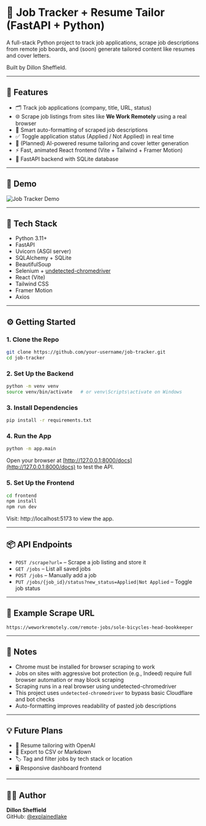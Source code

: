 # 🧠 Job Tracker + Resume Tailor (FastAPI + Python)

A full-stack Python project to track job applications, scrape job descriptions from remote job boards, and (soon) generate tailored content like resumes and cover letters.

Built by Dillon Sheffield.

---

## 🚀 Features

- 🗂️ Track job applications (company, title, URL, status)
- 🌐 Scrape job listings from sites like **We Work Remotely** using a real browser
- 🧠 Smart auto-formatting of scraped job descriptions
- ✅ Toggle application status (Applied / Not Applied) in real time
- 💬 (Planned) AI-powered resume tailoring and cover letter generation
- ⚡ Fast, animated React frontend (Vite + Tailwind + Framer Motion)
- 🧠 FastAPI backend with SQLite database

---

## 🎥 Demo

![Job Tracker Demo](./demo.gif)

---

## 🔧 Tech Stack

- Python 3.11+
- FastAPI
- Uvicorn (ASGI server)
- SQLAlchemy + SQLite
- BeautifulSoup
- Selenium + [undetected-chromedriver](https://github.com/ultrafunkamsterdam/undetected-chromedriver)
- React (Vite)
- Tailwind CSS
- Framer Motion
- Axios

---

## ⚙️ Getting Started

### 1. Clone the Repo

```bash
git clone https://github.com/your-username/job-tracker.git
cd job-tracker
```

### 2. Set Up the Backend

```bash
python -m venv venv
source venv/bin/activate   # or venv\Scripts\activate on Windows
```

### 3. Install Dependencies

```bash
pip install -r requirements.txt
```

### 4. Run the App

```bash
python -m app.main
```

Open your browser at [http://127.0.0.1:8000/docs](http://127.0.0.1:8000/docs) to test the API.

### 5. Set Up the Frontend

```bash
cd frontend
npm install
npm run dev
```

Visit: http://localhost:5173 to view the app.

---

## 📦 API Endpoints

- `POST /scrape?url=` – Scrape a job listing and store it
- `GET /jobs` – List all saved jobs
- `POST /jobs` – Manually add a job
- `PUT /jobs/{job_id}/status?new_status=Applied|Not Applied` – Toggle job status

---

## 🧪 Example Scrape URL

```
https://weworkremotely.com/remote-jobs/sole-bicycles-head-bookkeeper
```

---

## 📌 Notes

- Chrome must be installed for browser scraping to work
- Jobs on sites with aggressive bot protection (e.g., Indeed) require full browser automation or may block scraping
- Scraping runs in a real browser using undetected-chromedriver
- This project uses `undetected-chromedriver` to bypass basic Cloudflare and bot checks
- Auto-formatting improves readability of pasted job descriptions

---

## 💡 Future Plans

- 🧠 Resume tailoring with OpenAI
- 📄 Export to CSV or Markdown
- 🏷️ Tag and filter jobs by tech stack or location
- 🖥️ Responsive dashboard frontend

---

## 🧑‍💻 Author

**Dillon Sheffield**  
GitHub: [@explainedlake](https://github.com/explainedlake)
